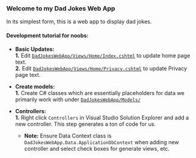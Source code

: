 ### Welcome to my Dad Jokes Web App

In its simplest form, this is a web app to display dad jokes.

#### Development tutorial for noobs:

* **Basic Updates:**\
  **1.** Edit [`DadJokesWebApp/Views/Home/Index.cshtml`](Views/Home/Index.cshtml) to update home page text.\
  **2.** Edit [`DadJokesWebApp/Views/Home/Privacy.cshtml`](Views/Home/Privacy.cshtml) to update Privacy page text.

* **Create models:**\
  **1.** Create C# classes which are essentially placeholders for data we primarily work with under [`DadJokesWebApp/Models/`](Models/)

* **Controllers:**\
  **1.** Right click `Controllers` in Visual Studio Solution Explorer and add a new controller. This step generates a ton of code for us.
  * **Note:** Ensure Data Context class is `DadJokesWebApp.Data.ApplicationDbContext` when adding new controller and select check boxes for generate views, etc.
